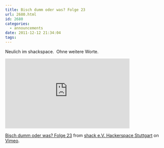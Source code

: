 ```yaml
---
title: Bisch dumm oder was? Folge 23
url: 2680.html
id: 2680
categories:
  - announcements
date: 2011-12-12 21:34:04
tags:
---
```


Neulich im shackspace.  Ohne weitere Worte.
<iframe src="http://player.vimeo.com/video/33508203?title=0&amp;byline=0&amp;portrait=0" width="400" height="225" frameborder="0" webkitAllowFullScreen mozallowfullscreen allowFullScreen></iframe>

[Bisch dumm oder was? Folge 23](http://vimeo.com/33508203) from [shack e.V. Hackerspace Stuttgart](http://vimeo.com/shackspace) on [Vimeo](http://vimeo.com).